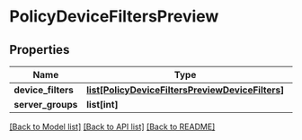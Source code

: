 # PolicyDeviceFiltersPreview

## Properties
Name | Type | Description | Notes
------------ | ------------- | ------------- | -------------
**device_filters** | [**list[PolicyDeviceFiltersPreviewDeviceFilters]**](PolicyDeviceFiltersPreviewDeviceFilters.md) |  | [optional] 
**server_groups** | **list[int]** |  | [optional] 

[[Back to Model list]](./README.md#documentation-for-models) [[Back to API list]](../README.md#documentation-for-api-endpoints) [[Back to README]](../README.md)

